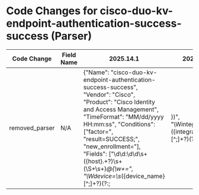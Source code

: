 # Code Changes for cisco-duo-kv-endpoint-authentication-success-success (Parser)

| Code Change | Field Name | 2025.14.1 | 2025.15.1 |
|-------------|------------|-----------|------------|
| removed_parser | N/A | {"Name": "cisco-duo-kv-endpoint-authentication-success-success", "Vendor": "Cisco", "Product": "Cisco Identity and Access Management", "TimeFormat": "MM/dd/yyyy HH:mm:ss", "Conditions": ["factor=", "result=SUCCESS;", "new_enrollment="], "Fields": ["\d\d:\d\d\s+({host}.+?)\s+(\S+\s+)*@\{\w+=", "\Wdevice=\s*({device_name}[^;]+?)(?:;|\})", "\Wintegration=\s*({integration}[^;]+?)(?:;|\})", "\Wip=\s*(?:0\.0\.0\.0|({src_ip}((([0-9a-fA-F.]{0,4}):{1,2}){1,7}([0-9a-fA-F]){0,4})|(((25[0-5]|(2[0-4]|1\d|[0-9]|)\d)\.?\b){4}))(:({src_port}\d+))?)", "\Wresult=\s*({result}[^;]+?)(?:;|\})", "timestamp=\s*({time}\d+\/\d+\/\d\d\d\d \d\d:\d\d:\d\d)", "\Wusername=\s*({user}[\w\.\-\!\#\^\~]{1,40}\$?)(?:;|\})", "\Wnew_enrollment=\s*({new_enrollment}[^;]+?)(?:;|\})"], "ParserVersion": "v1.0.0"} | N/A |
